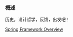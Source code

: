 ### 概述
历史，设计哲学，反馈，出发吧！

[Spring Framework Overview](https://docs.spring.io/spring/docs/5.2.5.RELEASE/spring-framework-reference/overview.html#overview)